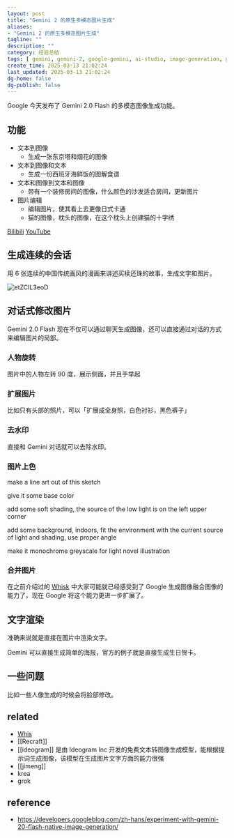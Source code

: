 ```yaml
---
layout: post
title: "Gemini 2 的原生多模态图片生成"
aliases:
- "Gemini 2 的原生多模态图片生成"
tagline: ""
description: ""
category: 经验总结
tags: [ gemini, gemini-2, google-gemini, ai-studio, image-generation, gemini-2-flash ]
create_time: 2025-03-13 21:02:24
last_updated: 2025-03-13 21:02:24
dg-home: false
dg-publish: false
---
```


Google 今天发布了 Gemini 2.0 Flash 的多模态图像生成功能。

## 功能

- 文本到图像
  - 生成一张东京塔和烟花的图像
- 文本到图像和文本
  - 生成一份西班牙海鲜饭的图解食谱
- 文本和图像到文本和图像
  - 带有一个装修房间的图像，什么颜色的沙发适合房间，更新图片
- 图片编辑
  - 编辑图片，使其看上去更像日式卡通
  - 猫的图像，枕头的图像，在这个枕头上创建猫的十字绣

[Bilibili](https://www.bilibili.com/video/BV1xeQPYoE9A/) [YouTube](https://youtu.be/3PtYm9FK-fQ)

## 生成连续的会话

用 6 张连续的中国传统画风的漫画来讲述买椟还珠的故事，生成文字和图片。

![etZCIL3eoD](https://pic.einverne.info/images/etZCIL3eoD.png)

## 对话式修改图片

Gemini 2.0 Flash 现在不仅可以通过聊天生成图像，还可以直接通过对话的方式来编辑图片的局部。

### 人物旋转

图片中的人物左转 90 度，展示侧面，并且手举起

### 扩展图片

比如只有头部的照片，可以「扩展成全身照，白色衬衫，黑色裤子」

### 去水印

直接和 Gemini 对话就可以去除水印。

### 图片上色

make a line art out of this sketch

give it some base color

add some soft shading, the source of the low light is on the left upper corner

add some background, indoors, fit the environment with the current source of light and shading, use proper angle

make it monochrome greyscale for light novel illustration

### 合并图片

在之前介绍过的 [Whisk](https://blog.einverne.info/post/2025/01/google-ai-whisk.html) 中大家可能就已经感受到了 Google 生成图像融合图像的能力了，现在 Google 将这个能力更进一步扩展了。

## 文字渲染

准确来说就是直接在图片中渲染文字。

Gemini 可以直接生成简单的海报，官方的例子就是直接生成生日贺卡。

## 一些问题

比如一些人像生成的时候会将脸部修改。

## related

- [Whis](https://blog.einverne.info/post/2025/01/google-ai-whisk.html)
- [[Recraft]]
- [[ideogram]] 是由 Ideogram Inc 开发的免费文本转图像生成模型，能根据提示词生成图像，该模型在生成图片文字方面的能力很强
- [[jimeng]]
- krea
- grok

## reference

- <https://developers.googleblog.com/zh-hans/experiment-with-gemini-20-flash-native-image-generation/>
